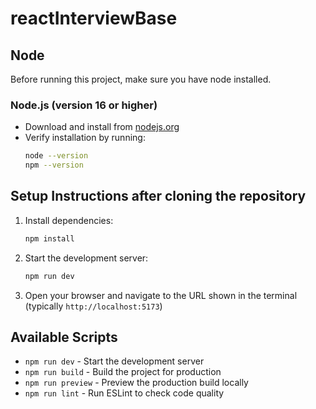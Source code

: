 # reactInterviewBase

## Node

Before running this project, make sure you have node installed.

### **Node.js** (version 16 or higher)
   - Download and install from [nodejs.org](https://nodejs.org/)
   - Verify installation by running:
     ```bash
     node --version
     npm --version
     ```

## Setup Instructions after cloning the repository

1. Install dependencies:
   ```bash
   npm install
   ```

2. Start the development server:
   ```bash
   npm run dev
   ```

3. Open your browser and navigate to the URL shown in the terminal (typically `http://localhost:5173`)

## Available Scripts

- `npm run dev` - Start the development server
- `npm run build` - Build the project for production
- `npm run preview` - Preview the production build locally
- `npm run lint` - Run ESLint to check code quality 
